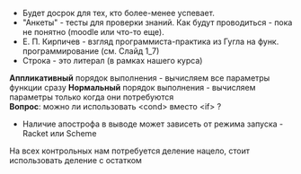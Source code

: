 * Будет досрок для тех, кто более-менее успевает.
* "Анкеты" - тесты для проверки знаний. Как будут проводиться - пока не понятно (moodle или что-то еще).
* Е. П. Кирпичев - взгляд программиста-практика из Гугла на функ. программирование (см. Слайд 1_7)
* Строка - это литерал (в рамках нашего курса)  

**Аппликативный** порядок выполнения - вычисляем все параметры функции сразу
**Нормальный** порядок выполнения - вычисляем параметры только когда они потребуются  
**Вопрос**: можно ли использовать \<cond\> вместо \<if\> ?
* Наличие апострофа в выводе может зависеть от режима запуска - Racket или Scheme

На всех контрольных нам потребуется деление нацело, стоит использовать деление с остатком
